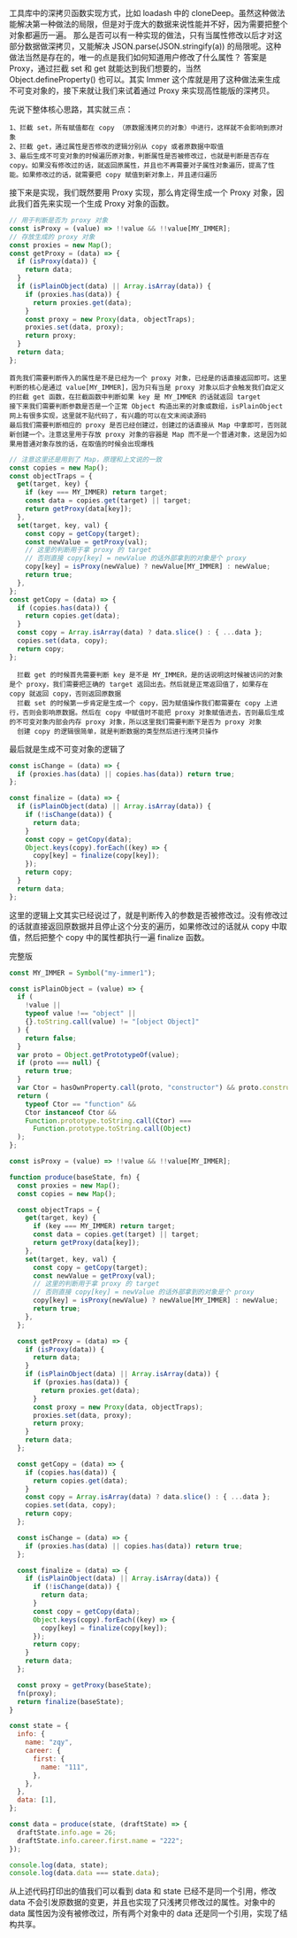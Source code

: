 工具库中的深拷贝函数实现方式，比如 loadash 中的 cloneDeep。虽然这种做法能解决第一种做法的局限，但是对于庞大的数据来说性能并不好，因为需要把整个对象都遍历一遍。
那么是否可以有一种实现的做法，只有当属性修改以后才对这部分数据做深拷贝，又能解决 JSON.parse(JSON.stringify(a)) 的局限呢。这种做法当然是存在的，唯一的点是我们如何知道用户修改了什么属性？
答案是 Proxy，通过拦截 set 和 get 就能达到我们想要的，当然 Object.defineProperty() 也可以。其实 Immer 这个库就是用了这种做法来生成不可变对象的，接下来就让我们来试着通过 Proxy 来实现高性能版的深拷贝。

先说下整体核心思路，其实就三点：

    1、拦截 set，所有赋值都在 copy （原数据浅拷贝的对象）中进行，这样就不会影响到原对象
    2、拦截 get，通过属性是否修改的逻辑分别从 copy 或者原数据中取值
    3、最后生成不可变对象的时候遍历原对象，判断属性是否被修改过，也就是判断是否存在 copy。如果没有修改过的话，就返回原属性，并且也不再需要对子属性对象遍历，提高了性能。如果修改过的话，就需要把 copy 赋值到新对象上，并且递归遍历

接下来是实现，我们既然要用 Proxy 实现，那么肯定得生成一个 Proxy 对象，因此我们首先来实现一个生成 Proxy 对象的函数。

```js
// 用于判断是否为 proxy 对象
const isProxy = (value) => !!value && !!value[MY_IMMER];
// 存放生成的 proxy 对象
const proxies = new Map();
const getProxy = (data) => {
  if (isProxy(data)) {
    return data;
  }
  if (isPlainObject(data) || Array.isArray(data)) {
    if (proxies.has(data)) {
      return proxies.get(data);
    }
    const proxy = new Proxy(data, objectTraps);
    proxies.set(data, proxy);
    return proxy;
  }
  return data;
};
```

    首先我们需要判断传入的属性是不是已经为一个 proxy 对象，已经是的话直接返回即可。这里判断的核心是通过 value[MY_IMMER]，因为只有当是 proxy 对象以后才会触发我们自定义的拦截 get 函数，在拦截函数中判断如果 key 是 MY_IMMER 的话就返回 target
    接下来我们需要判断参数是否是一个正常 Object 构造出来的对象或数组，isPlainObject 网上有很多实现，这里就不贴代码了，有兴趣的可以在文末阅读源码
    最后我们需要判断相应的 proxy 是否已经创建过，创建过的话直接从 Map 中拿即可，否则就新创建一个。注意这里用于存放 proxy 对象的容器是 Map 而不是一个普通对象，这是因为如果用普通对象存放的话，在取值的时候会出现爆栈

```js
// 注意这里还是用到了 Map，原理和上文说的一致
const copies = new Map();
const objectTraps = {
  get(target, key) {
    if (key === MY_IMMER) return target;
    const data = copies.get(target) || target;
    return getProxy(data[key]);
  },
  set(target, key, val) {
    const copy = getCopy(target);
    const newValue = getProxy(val);
    // 这里的判断用于拿 proxy 的 target
    // 否则直接 copy[key] = newValue 的话外部拿到的对象是个 proxy
    copy[key] = isProxy(newValue) ? newValue[MY_IMMER] : newValue;
    return true;
  },
};
const getCopy = (data) => {
  if (copies.has(data)) {
    return copies.get(data);
  }
  const copy = Array.isArray(data) ? data.slice() : { ...data };
  copies.set(data, copy);
  return copy;
};
```

      拦截 get 的时候首先需要判断 key 是不是 MY_IMMER，是的话说明这时候被访问的对象是个 proxy，我们需要把正确的 target 返回出去。然后就是正常返回值了，如果存在 copy 就返回 copy，否则返回原数据
      拦截 set 的时候第一步肯定是生成一个 copy，因为赋值操作我们都需要在 copy 上进行，否则会影响原数据。然后在 copy 中赋值时不能把 proxy 对象赋值进去，否则最后生成的不可变对象内部会内存 proxy 对象，所以这里我们需要判断下是否为 proxy 对象
      创建 copy 的逻辑很简单，就是判断数据的类型然后进行浅拷贝操作

最后就是生成不可变对象的逻辑了

```js
const isChange = (data) => {
  if (proxies.has(data) || copies.has(data)) return true;
};

const finalize = (data) => {
  if (isPlainObject(data) || Array.isArray(data)) {
    if (!isChange(data)) {
      return data;
    }
    const copy = getCopy(data);
    Object.keys(copy).forEach((key) => {
      copy[key] = finalize(copy[key]);
    });
    return copy;
  }
  return data;
};
```

这里的逻辑上文其实已经说过了，就是判断传入的参数是否被修改过。没有修改过的话就直接返回原数据并且停止这个分支的遍历，如果修改过的话就从 copy 中取值，然后把整个 copy 中的属性都执行一遍 finalize 函数。

完整版

```js
const MY_IMMER = Symbol("my-immer1");

const isPlainObject = (value) => {
  if (
    !value ||
    typeof value !== "object" ||
    {}.toString.call(value) != "[object Object]"
  ) {
    return false;
  }
  var proto = Object.getPrototypeOf(value);
  if (proto === null) {
    return true;
  }
  var Ctor = hasOwnProperty.call(proto, "constructor") && proto.constructor;
  return (
    typeof Ctor == "function" &&
    Ctor instanceof Ctor &&
    Function.prototype.toString.call(Ctor) ===
      Function.prototype.toString.call(Object)
  );
};

const isProxy = (value) => !!value && !!value[MY_IMMER];

function produce(baseState, fn) {
  const proxies = new Map();
  const copies = new Map();

  const objectTraps = {
    get(target, key) {
      if (key === MY_IMMER) return target;
      const data = copies.get(target) || target;
      return getProxy(data[key]);
    },
    set(target, key, val) {
      const copy = getCopy(target);
      const newValue = getProxy(val);
      // 这里的判断用于拿 proxy 的 target
      // 否则直接 copy[key] = newValue 的话外部拿到的对象是个 proxy
      copy[key] = isProxy(newValue) ? newValue[MY_IMMER] : newValue;
      return true;
    },
  };

  const getProxy = (data) => {
    if (isProxy(data)) {
      return data;
    }
    if (isPlainObject(data) || Array.isArray(data)) {
      if (proxies.has(data)) {
        return proxies.get(data);
      }
      const proxy = new Proxy(data, objectTraps);
      proxies.set(data, proxy);
      return proxy;
    }
    return data;
  };

  const getCopy = (data) => {
    if (copies.has(data)) {
      return copies.get(data);
    }
    const copy = Array.isArray(data) ? data.slice() : { ...data };
    copies.set(data, copy);
    return copy;
  };

  const isChange = (data) => {
    if (proxies.has(data) || copies.has(data)) return true;
  };

  const finalize = (data) => {
    if (isPlainObject(data) || Array.isArray(data)) {
      if (!isChange(data)) {
        return data;
      }
      const copy = getCopy(data);
      Object.keys(copy).forEach((key) => {
        copy[key] = finalize(copy[key]);
      });
      return copy;
    }
    return data;
  };

  const proxy = getProxy(baseState);
  fn(proxy);
  return finalize(baseState);
}

const state = {
  info: {
    name: "zqy",
    career: {
      first: {
        name: "111",
      },
    },
  },
  data: [1],
};

const data = produce(state, (draftState) => {
  draftState.info.age = 26;
  draftState.info.career.first.name = "222";
});

console.log(data, state);
console.log(data.data === state.data);
```

从上述代码打印出的值我们可以看到 data 和 state 已经不是同一个引用，修改 data 不会引发原数据的变更，并且也实现了只浅拷贝修改过的属性。对象中的 data 属性因为没有被修改过，所有两个对象中的 data 还是同一个引用，实现了结构共享。
